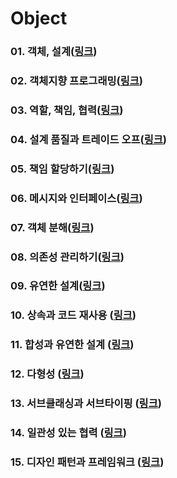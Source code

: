 # Object

### 01. 객체, 설계(<a href="https://github.com/JungwooSim/Object/tree/main/object" target="_blank">링크</a>)
### 02. 객체지향 프로그래밍(<a href="https://github.com/JungwooSim/Object/tree/main/object-oriented-programming" target="_blank">링크</a>)
### 03. 역할, 책임, 협력(<a href="https://github.com/JungwooSim/Object/tree/main/role-responsibility-collaboration" target="_blank">링크</a>)
### 04. 설계 품질과 트레이드 오프(<a href="https://github.com/JungwooSim/Object/tree/main/design_quality-trade_off" target="_blank">링크</a>)
### 05. 책임 할당하기(<a href="https://github.com/JungwooSim/Object/tree/main/general_responsibility_assignment" target="_blank">링크</a>)
### 06. 메시지와 인터페이스(<a href="https://github.com/JungwooSim/Object/tree/main/message-interface" target="_blank">링크</a>)
### 07. 객체 분해(<a href="https://github.com/JungwooSim/Object/tree/main/object_decomposition" target="_blank">링크</a>)
### 08. 의존성 관리하기(<a href="https://github.com/JungwooSim/Object/tree/main/dependent-management" target="_blank">링크</a>)
### 09. 유연한 설계(<a href="https://github.com/JungwooSim/Object/tree/main/supple_design" target="_blank">링크</a>)
### 10. 상속과 코드 재사용 (<a href="https://github.com/JungwooSim/Object/tree/main/inheritance-code_reuse" target="_blank">링크</a>)
### 11. 합성과 유연한 설계 (<a href="https://github.com/JungwooSim/Object/tree/main/composition-supple_design" target="_blank">링크</a>)
### 12. 다형성 (<a href="https://github.com/JungwooSim/Object/tree/main/polymorphism" target="_blank">링크</a>)
### 13. 서브클래싱과 서브타이핑 (<a href="https://github.com/JungwooSim/Object/tree/main/subclassing_subtyping" target="_blank">링크</a>)
### 14. 일관성 있는 협력 (<a href="https://github.com/JungwooSim/Object/tree/main/coherent-cooperation" target="_blank">링크</a>)
### 15. 디자인 패턴과 프레임워크 (<a href="https://github.com/JungwooSim/Object/tree/main/design_pattern-framework" target="_blank">링크</a>)

